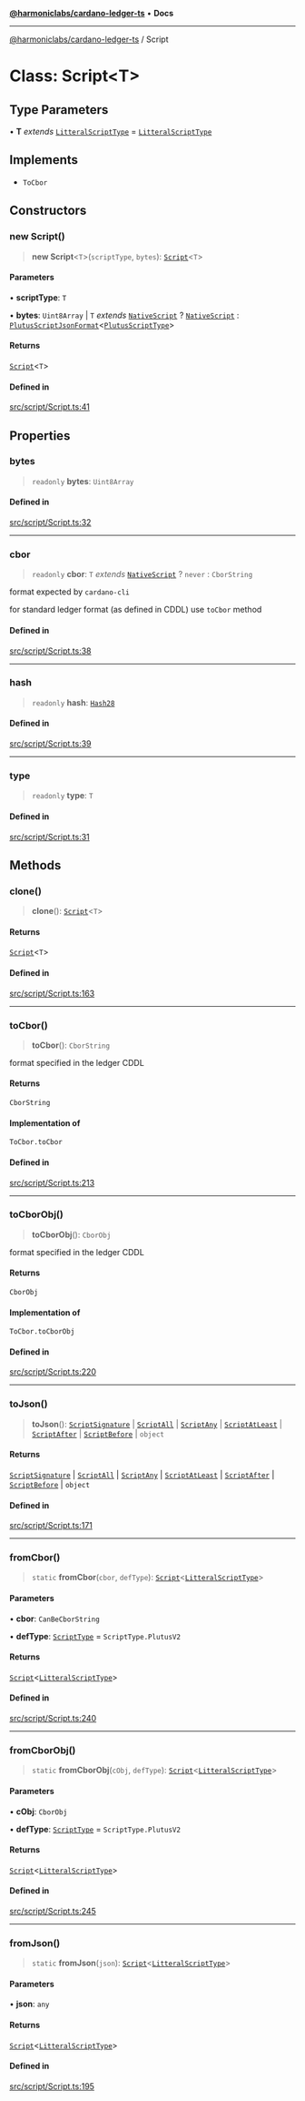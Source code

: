 [**@harmoniclabs/cardano-ledger-ts**](../README.md) • **Docs**

***

[@harmoniclabs/cardano-ledger-ts](../globals.md) / Script

# Class: Script\<T\>

## Type Parameters

• **T** *extends* [`LitteralScriptType`](../type-aliases/LitteralScriptType.md) = [`LitteralScriptType`](../type-aliases/LitteralScriptType.md)

## Implements

- `ToCbor`

## Constructors

### new Script()

> **new Script**\<`T`\>(`scriptType`, `bytes`): [`Script`](Script.md)\<`T`\>

#### Parameters

• **scriptType**: `T`

• **bytes**: `Uint8Array` \| `T` *extends* [`NativeScript`](../enumerations/ScriptType.md#nativescript) ? [`NativeScript`](../type-aliases/NativeScript.md) : [`PlutusScriptJsonFormat`](../interfaces/PlutusScriptJsonFormat.md)\<[`PlutusScriptType`](../type-aliases/PlutusScriptType.md)\>

#### Returns

[`Script`](Script.md)\<`T`\>

#### Defined in

[src/script/Script.ts:41](https://github.com/HarmonicLabs/cardano-ledger-ts/blob/94dd590ffe94133126b0d8d49920fc7b002e1975/src/script/Script.ts#L41)

## Properties

### bytes

> `readonly` **bytes**: `Uint8Array`

#### Defined in

[src/script/Script.ts:32](https://github.com/HarmonicLabs/cardano-ledger-ts/blob/94dd590ffe94133126b0d8d49920fc7b002e1975/src/script/Script.ts#L32)

***

### cbor

> `readonly` **cbor**: `T` *extends* [`NativeScript`](../enumerations/ScriptType.md#nativescript) ? `never` : `CborString`

format expected by `cardano-cli`

for standard ledger format (as defined in CDDL) use `toCbor` method

#### Defined in

[src/script/Script.ts:38](https://github.com/HarmonicLabs/cardano-ledger-ts/blob/94dd590ffe94133126b0d8d49920fc7b002e1975/src/script/Script.ts#L38)

***

### hash

> `readonly` **hash**: [`Hash28`](Hash28.md)

#### Defined in

[src/script/Script.ts:39](https://github.com/HarmonicLabs/cardano-ledger-ts/blob/94dd590ffe94133126b0d8d49920fc7b002e1975/src/script/Script.ts#L39)

***

### type

> `readonly` **type**: `T`

#### Defined in

[src/script/Script.ts:31](https://github.com/HarmonicLabs/cardano-ledger-ts/blob/94dd590ffe94133126b0d8d49920fc7b002e1975/src/script/Script.ts#L31)

## Methods

### clone()

> **clone**(): [`Script`](Script.md)\<`T`\>

#### Returns

[`Script`](Script.md)\<`T`\>

#### Defined in

[src/script/Script.ts:163](https://github.com/HarmonicLabs/cardano-ledger-ts/blob/94dd590ffe94133126b0d8d49920fc7b002e1975/src/script/Script.ts#L163)

***

### toCbor()

> **toCbor**(): `CborString`

format specified in the ledger CDDL

#### Returns

`CborString`

#### Implementation of

`ToCbor.toCbor`

#### Defined in

[src/script/Script.ts:213](https://github.com/HarmonicLabs/cardano-ledger-ts/blob/94dd590ffe94133126b0d8d49920fc7b002e1975/src/script/Script.ts#L213)

***

### toCborObj()

> **toCborObj**(): `CborObj`

format specified in the ledger CDDL

#### Returns

`CborObj`

#### Implementation of

`ToCbor.toCborObj`

#### Defined in

[src/script/Script.ts:220](https://github.com/HarmonicLabs/cardano-ledger-ts/blob/94dd590ffe94133126b0d8d49920fc7b002e1975/src/script/Script.ts#L220)

***

### toJson()

> **toJson**(): [`ScriptSignature`](../interfaces/ScriptSignature.md) \| [`ScriptAll`](../interfaces/ScriptAll.md) \| [`ScriptAny`](../interfaces/ScriptAny.md) \| [`ScriptAtLeast`](../interfaces/ScriptAtLeast.md) \| [`ScriptAfter`](../interfaces/ScriptAfter.md) \| [`ScriptBefore`](../interfaces/ScriptBefore.md) \| `object`

#### Returns

[`ScriptSignature`](../interfaces/ScriptSignature.md) \| [`ScriptAll`](../interfaces/ScriptAll.md) \| [`ScriptAny`](../interfaces/ScriptAny.md) \| [`ScriptAtLeast`](../interfaces/ScriptAtLeast.md) \| [`ScriptAfter`](../interfaces/ScriptAfter.md) \| [`ScriptBefore`](../interfaces/ScriptBefore.md) \| `object`

#### Defined in

[src/script/Script.ts:171](https://github.com/HarmonicLabs/cardano-ledger-ts/blob/94dd590ffe94133126b0d8d49920fc7b002e1975/src/script/Script.ts#L171)

***

### fromCbor()

> `static` **fromCbor**(`cbor`, `defType`): [`Script`](Script.md)\<[`LitteralScriptType`](../type-aliases/LitteralScriptType.md)\>

#### Parameters

• **cbor**: `CanBeCborString`

• **defType**: [`ScriptType`](../enumerations/ScriptType.md) = `ScriptType.PlutusV2`

#### Returns

[`Script`](Script.md)\<[`LitteralScriptType`](../type-aliases/LitteralScriptType.md)\>

#### Defined in

[src/script/Script.ts:240](https://github.com/HarmonicLabs/cardano-ledger-ts/blob/94dd590ffe94133126b0d8d49920fc7b002e1975/src/script/Script.ts#L240)

***

### fromCborObj()

> `static` **fromCborObj**(`cObj`, `defType`): [`Script`](Script.md)\<[`LitteralScriptType`](../type-aliases/LitteralScriptType.md)\>

#### Parameters

• **cObj**: `CborObj`

• **defType**: [`ScriptType`](../enumerations/ScriptType.md) = `ScriptType.PlutusV2`

#### Returns

[`Script`](Script.md)\<[`LitteralScriptType`](../type-aliases/LitteralScriptType.md)\>

#### Defined in

[src/script/Script.ts:245](https://github.com/HarmonicLabs/cardano-ledger-ts/blob/94dd590ffe94133126b0d8d49920fc7b002e1975/src/script/Script.ts#L245)

***

### fromJson()

> `static` **fromJson**(`json`): [`Script`](Script.md)\<[`LitteralScriptType`](../type-aliases/LitteralScriptType.md)\>

#### Parameters

• **json**: `any`

#### Returns

[`Script`](Script.md)\<[`LitteralScriptType`](../type-aliases/LitteralScriptType.md)\>

#### Defined in

[src/script/Script.ts:195](https://github.com/HarmonicLabs/cardano-ledger-ts/blob/94dd590ffe94133126b0d8d49920fc7b002e1975/src/script/Script.ts#L195)
